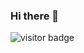 ### Hi there 👋

![visitor badge](https://visitor-badge.glitch.me/badge?page_id=jwenjian.visitor-badge&left_text=MyPageVisitors)
